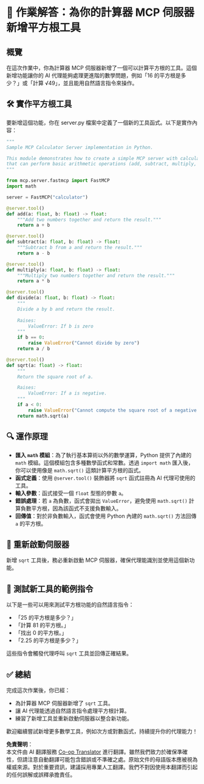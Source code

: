 <!--
CO_OP_TRANSLATOR_METADATA:
{
  "original_hash": "e9490aedc71f99bc774af57b207a7adb",
  "translation_date": "2025-07-13T21:45:30+00:00",
  "source_file": "03-GettingStarted/07-aitk/solution/README.md",
  "language_code": "hk"
}
-->
# 📘 作業解答：為你的計算器 MCP 伺服器新增平方根工具

## 概覽
在這次作業中，你為計算器 MCP 伺服器新增了一個可以計算平方根的工具。這個新增功能讓你的 AI 代理能夠處理更進階的數學問題，例如「16 的平方根是多少？」或「計算 √49」，並且能用自然語言指令來操作。

## 🛠️ 實作平方根工具
要新增這個功能，你在 server.py 檔案中定義了一個新的工具函式。以下是實作內容：

```python
"""
Sample MCP Calculator Server implementation in Python.

This module demonstrates how to create a simple MCP server with calculator tools
that can perform basic arithmetic operations (add, subtract, multiply, divide).
"""

from mcp.server.fastmcp import FastMCP
import math

server = FastMCP("calculator")

@server.tool()
def add(a: float, b: float) -> float:
    """Add two numbers together and return the result."""
    return a + b

@server.tool()
def subtract(a: float, b: float) -> float:
    """Subtract b from a and return the result."""
    return a - b

@server.tool()
def multiply(a: float, b: float) -> float:
    """Multiply two numbers together and return the result."""
    return a * b

@server.tool()
def divide(a: float, b: float) -> float:
    """
    Divide a by b and return the result.
    
    Raises:
        ValueError: If b is zero
    """
    if b == 0:
        raise ValueError("Cannot divide by zero")
    return a / b

@server.tool()
def sqrt(a: float) -> float:
    """
    Return the square root of a.

    Raises:
        ValueError: If a is negative.
    """
    if a < 0:
        raise ValueError("Cannot compute the square root of a negative number.")
    return math.sqrt(a)
```

## 🔍 運作原理

- **匯入 `math` 模組**：為了執行基本算術以外的數學運算，Python 提供了內建的 `math` 模組。這個模組包含多種數學函式和常數。透過 `import math` 匯入後，你可以使用像是 `math.sqrt()` 這類計算平方根的函式。
- **函式定義**：使用 `@server.tool()` 裝飾器將 `sqrt` 函式註冊為 AI 代理可使用的工具。
- **輸入參數**：函式接受一個 `float` 型態的參數 `a`。
- **錯誤處理**：若 `a` 為負數，函式會拋出 `ValueError`，避免使用 `math.sqrt()` 計算負數平方根，因為該函式不支援負數輸入。
- **回傳值**：對於非負數輸入，函式會使用 Python 內建的 `math.sqrt()` 方法回傳 `a` 的平方根。

## 🔄 重新啟動伺服器
新增 `sqrt` 工具後，務必重新啟動 MCP 伺服器，確保代理能識別並使用這個新功能。

## 💬 測試新工具的範例指令
以下是一些可以用來測試平方根功能的自然語言指令：

- 「25 的平方根是多少？」
- 「計算 81 的平方根。」
- 「找出 0 的平方根。」
- 「2.25 的平方根是多少？」

這些指令會觸發代理呼叫 `sqrt` 工具並回傳正確結果。

## ✅ 總結
完成這次作業後，你已經：

- 為計算器 MCP 伺服器新增了 `sqrt` 工具。
- 讓 AI 代理能透過自然語言指令處理平方根計算。
- 練習了新增工具並重新啟動伺服器以整合新功能。

歡迎繼續嘗試新增更多數學工具，例如次方或對數函式，持續提升你的代理能力！

**免責聲明**：  
本文件由 AI 翻譯服務 [Co-op Translator](https://github.com/Azure/co-op-translator) 進行翻譯。雖然我們致力於確保準確性，但請注意自動翻譯可能包含錯誤或不準確之處。原始文件的母語版本應被視為權威來源。對於重要資訊，建議採用專業人工翻譯。我們不對因使用本翻譯而引起的任何誤解或誤釋承擔責任。